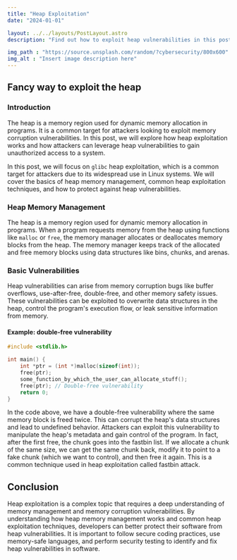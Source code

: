 ```yaml
---
title: "Heap Exploitation"
date: "2024-01-01"

layout: ../../layouts/PostLayout.astro
description: "Find out how to exploit heap vulnerabilities in this post!"

img_path : "https://source.unsplash.com/random/?cybersecurity/800x600"
img_alt : "Insert image description here"
---
```


## Fancy way to exploit the heap

### Introduction

The heap is a memory region used for dynamic memory allocation in programs. It is a common target for attackers looking to exploit memory corruption vulnerabilities. In this post, we will explore how heap exploitation works and how attackers can leverage heap vulnerabilities to gain unauthorized access to a system.

In this post, we will focus on `glibc` heap exploitation, which is a common target for attackers due to its widespread use in Linux systems. We will cover the basics of heap memory management, common heap exploitation techniques, and how to protect against heap vulnerabilities.

### Heap Memory Management

The heap is a memory region used for dynamic memory allocation in programs. When a program requests memory from the heap using functions like `malloc` or `free`, the memory manager allocates or deallocates memory blocks from the heap. The memory manager keeps track of the allocated and free memory blocks using data structures like bins, chunks, and arenas.

### Basic Vulnerabilities

Heap vulnerabilities can arise from memory corruption bugs like buffer overflows, use-after-free, double-free, and other memory safety issues. These vulnerabilities can be exploited to overwrite data structures in the heap, control the program's execution flow, or leak sensitive information from memory.

#### Example: double-free vulnerability

```c
#include <stdlib.h>

int main() {
    int *ptr = (int *)malloc(sizeof(int));
    free(ptr);
    some_function_by_which_the_user_can_allocate_stuff();
    free(ptr); // Double-free vulnerability
    return 0;
}
```

In the code above, we have a double-free vulnerability where the same memory block is freed twice. This can corrupt the heap's data structures and lead to undefined behavior. Attackers can exploit this vulnerability to manipulate the heap's metadata and gain control of the program. In fact, after the first free, the chunk goes into the fastbin list. If we allocate a chunk of the same size, we can get the same chunk back, modify it to point to a fake chunk (which we want to control), and then free it again. This is a common technique used in heap exploitation called fastbin attack.

## Conclusion

Heap exploitation is a complex topic that requires a deep understanding of memory management and memory corruption vulnerabilities. By understanding how heap memory management works and common heap exploitation techniques, developers can better protect their software from heap vulnerabilities. It is important to follow secure coding practices, use memory-safe languages, and perform security testing to identify and fix heap vulnerabilities in software.
